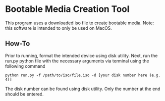 # Bootable Media Creation Tool

This program uses a downloaded iso file to create bootable media. Note: this software is intended to only be used on MacOS. 

## How-To

Prior to running, format the intended device using disk utility. Next, run the run.py python file with the necessary arguments via terminal using the following command

```
python run.py -f /path/to/iso/file.iso -d [your disk number here (e.g. 4)]
```

The disk number can be found using disk utility. Only the number at the end should be entered.

